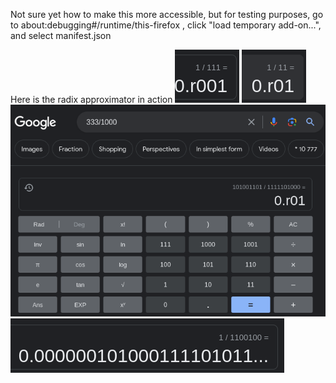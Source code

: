 Not sure yet how to make this more accessible, but for testing purposes, go to about:debugging#/runtime/this-firefox , click "load temporary add-on...", and select manifest.json


Here is the radix approximator in action
![1/7](screen_shots/screen2.png)
![1/3](screen_shots/screen1.png)
![unfortunately, because it approximates the answer, it will overcorrect for some things](screen_shots/screen.png)
![1/100](screen_shots/screen3.png)
